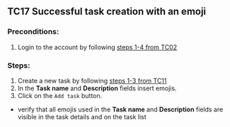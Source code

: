 ## TC17 Successful task creation with an emoji
### Preconditions:
1. Login to the account by following [steps 1-4 from TC02](TC02.md)
### Steps:
1. Create a new task by following [steps 1-3 from TC11](TC11.md)
2. In the **Task name** and **Description** fields insert emojis.
3. Click on the `Add task` button.
* verify that all emojis used in the **Task name** and **Description** fields are visible in the task details and on the task list